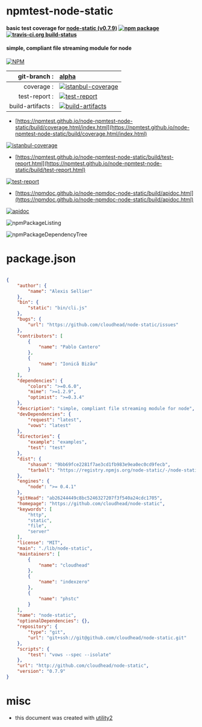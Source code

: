 # npmtest-node-static

#### basic test coverage for  [node-static (v0.7.9)](https://github.com/cloudhead/node-static)  [![npm package](https://img.shields.io/npm/v/npmtest-node-static.svg?style=flat-square)](https://www.npmjs.org/package/npmtest-node-static) [![travis-ci.org build-status](https://api.travis-ci.org/npmtest/node-npmtest-node-static.svg)](https://travis-ci.org/npmtest/node-npmtest-node-static)

#### simple, compliant file streaming module for node

[![NPM](https://nodei.co/npm/node-static.png?downloads=true&downloadRank=true&stars=true)](https://www.npmjs.com/package/node-static)

| git-branch : | [alpha](https://github.com/npmtest/node-npmtest-node-static/tree/alpha)|
|--:|:--|
| coverage : | [![istanbul-coverage](https://npmtest.github.io/node-npmtest-node-static/build/coverage.badge.svg)](https://npmtest.github.io/node-npmtest-node-static/build/coverage.html/index.html)|
| test-report : | [![test-report](https://npmtest.github.io/node-npmtest-node-static/build/test-report.badge.svg)](https://npmtest.github.io/node-npmtest-node-static/build/test-report.html)|
| build-artifacts : | [![build-artifacts](https://npmtest.github.io/node-npmtest-node-static/glyphicons_144_folder_open.png)](https://github.com/npmtest/node-npmtest-node-static/tree/gh-pages/build)|

- [https://npmtest.github.io/node-npmtest-node-static/build/coverage.html/index.html](https://npmtest.github.io/node-npmtest-node-static/build/coverage.html/index.html)

[![istanbul-coverage](https://npmtest.github.io/node-npmtest-node-static/build/screenCapture.buildCi.browser.%252Ftmp%252Fbuild%252Fcoverage.lib.html.png)](https://npmtest.github.io/node-npmtest-node-static/build/coverage.html/index.html)

- [https://npmtest.github.io/node-npmtest-node-static/build/test-report.html](https://npmtest.github.io/node-npmtest-node-static/build/test-report.html)

[![test-report](https://npmtest.github.io/node-npmtest-node-static/build/screenCapture.buildCi.browser.%252Ftmp%252Fbuild%252Ftest-report.html.png)](https://npmtest.github.io/node-npmtest-node-static/build/test-report.html)

- [https://npmdoc.github.io/node-npmdoc-node-static/build/apidoc.html](https://npmdoc.github.io/node-npmdoc-node-static/build/apidoc.html)

[![apidoc](https://npmdoc.github.io/node-npmdoc-node-static/build/screenCapture.buildCi.browser.%252Ftmp%252Fbuild%252Fapidoc.html.png)](https://npmdoc.github.io/node-npmdoc-node-static/build/apidoc.html)

![npmPackageListing](https://npmtest.github.io/node-npmtest-node-static/build/screenCapture.npmPackageListing.svg)

![npmPackageDependencyTree](https://npmtest.github.io/node-npmtest-node-static/build/screenCapture.npmPackageDependencyTree.svg)



# package.json

```json

{
    "author": {
        "name": "Alexis Sellier"
    },
    "bin": {
        "static": "bin/cli.js"
    },
    "bugs": {
        "url": "https://github.com/cloudhead/node-static/issues"
    },
    "contributors": [
        {
            "name": "Pablo Cantero"
        },
        {
            "name": "Ionică Bizău"
        }
    ],
    "dependencies": {
        "colors": ">=0.6.0",
        "mime": ">=1.2.9",
        "optimist": ">=0.3.4"
    },
    "description": "simple, compliant file streaming module for node",
    "devDependencies": {
        "request": "latest",
        "vows": "latest"
    },
    "directories": {
        "example": "examples",
        "test": "test"
    },
    "dist": {
        "shasum": "9bb69fce2281f7ae3cd1fb983e9ea0ec0cd9fecb",
        "tarball": "https://registry.npmjs.org/node-static/-/node-static-0.7.9.tgz"
    },
    "engines": {
        "node": ">= 0.4.1"
    },
    "gitHead": "ab26244449c8bc5246327207f3f540a24cdc1705",
    "homepage": "https://github.com/cloudhead/node-static",
    "keywords": [
        "http",
        "static",
        "file",
        "server"
    ],
    "license": "MIT",
    "main": "./lib/node-static",
    "maintainers": [
        {
            "name": "cloudhead"
        },
        {
            "name": "indexzero"
        },
        {
            "name": "phstc"
        }
    ],
    "name": "node-static",
    "optionalDependencies": {},
    "repository": {
        "type": "git",
        "url": "git+ssh://git@github.com/cloudhead/node-static.git"
    },
    "scripts": {
        "test": "vows --spec --isolate"
    },
    "url": "http://github.com/cloudhead/node-static",
    "version": "0.7.9"
}
```



# misc
- this document was created with [utility2](https://github.com/kaizhu256/node-utility2)
